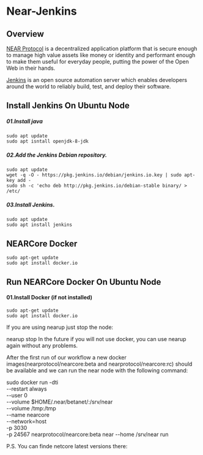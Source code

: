# Near-Jenkins

## Overview

 [NEAR Protocol](https://near.org/) is a decentralized application platform that is secure enough to manage high value assets like money or identity and performant enough to make them useful for everyday people, putting the power of the Open Web in their hands.
 
 [Jenkins](https://www.jenkins.io/) is an open source automation server which enables developers around the world to reliably build, test, and deploy their software.
## Install Jenkins On Ubuntu Node
  ##### 01.Install java
    sudo apt update 
    sudo apt isntall openjdk-8-jdk

  ##### 02.Add the Jenkins Debian repository.
    sudo apt update
    wget -q -O - https://pkg.jenkins.io/debian/jenkins.io.key | sudo apt-key add -
    sudo sh -c 'echo deb http://pkg.jenkins.io/debian-stable binary/ > /etc/
  ##### 03.Install Jenkins.
    sudo apt update
    sudo apt install jenkins
## NEARCore Docker
    sudo apt-get update
    sudo apt install docker.io

## Run NEARCore Docker On Ubuntu Node
#### 01.Install Docker (if not installed)
    sudo apt-get update
    sudo apt install docker.io
If you are using nearup just stop the node:

nearup stop
In the future if you will not use docker, you can use nearup again without any problems.

After the first run of our workflow a new docker images(nearprotocol/nearcore:beta and nearprotocol/nearcore:rc) should be available and we can run the near node with the following command:

sudo docker run -dti \
     --restart always \
     --user 0 \
     --volume $HOME/.near/betanet/:/srv/near \
     --volume /tmp:/tmp \
     --name nearcore \
     --network=host \
     -p 3030 \
     -p 24567 nearprotocol/nearcore:beta near --home /srv/near run
 
 P.S. You can finde netcore latest versions there: 

